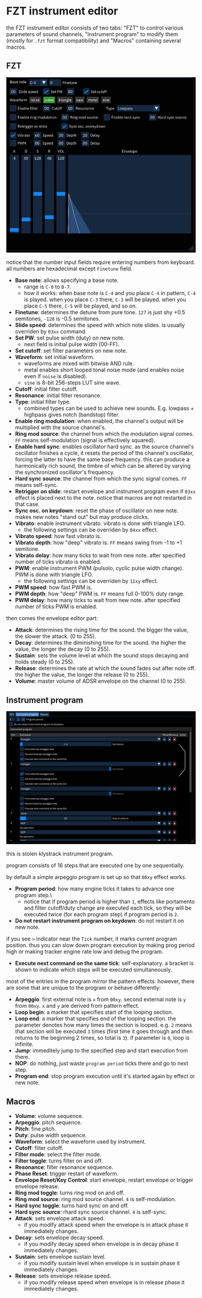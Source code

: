 # FZT instrument editor

the FZT instrument editor consists of two tabs: "FZT" to control various parameters of sound channels, "Instrument program" to modify them (mostly for `.fzt` format compatibility) and "Macros" containing several macros.

## FZT

![FZT tab](fzt.png)

notice that the number input fields require entering numbers from keyboard. all numbers are hexadecimal except `Finetune` field.

- **Base note**: allows specifying a base note.
  - range is `C-0` to `B-7`.
  - how it works: when base note is `C-4` and you place `C-4` in pattern, `C-4` is played. when you place `C-3` there, `C-3` will be played. when you place `C-5` there, `C-5` will be played, and so on.
- **Finetune**: determines the detune from pure tone. `127` is just shy +0.5 semitones, `-128` is -0.5 semitones.
- **Slide speed**: determines the speed with which note slides. is usually overriden by `03xx` command.
- **Set PW**: set pulse width (duty) on new note.
  - next field is initial pulse width (00-FF).
- **Set cutoff**: set filter parameters on new note.
- **Waveform**: set initial waveform.
  - waveforms are mixed with bitwise AND rule.
  - metal enables short looped tonal noise mode (and enables noise even if `noise` is disabled).
  - `sine` is 8-bit 256-steps LUT sine wave.
- **Cutoff**: initial filter cutoff.
- **Resonance**: initial filter resonance.
- **Type**: initial filter type.
  - combined types can be used to achieve new sounds. E.g. lowpass + highpass gives notch (bandstop) filter.
- **Enable ring modulation**: when enabled, the channel's output will be multiplied with the source channel's.
- **Ring mod source**: the channel from which the modulation signal comes. `FF` means self-modulation (signal is effectively squared).
- **Enable hard sync**: enables oscillator hard sync. as the source channel's oscillator finishes a cycle, it resets the period of the channel's oscillator, forcing the latter to have the same base frequency. this can produce a harmonically rich sound, the timbre of which can be altered by varying the synchronized oscillator's frequency.
- **Hard sync source**: the channel from which the sync signal comes. `FF` means self-sync.
- **Retrigger on slide**: restart envelope and instrument program even if `03xx` effect is placed next to the note. notice that macros are not restarted in that case.
- **Sync osc. on keydown**: reset the phase of oscillator on new note. makes new notes "stand out" but may produce clicks.
- **Vibrato**: enable instrument vibrato. vibrato is done with triangle LFO.
  - the following settings can be overriden by `04xx` effect.
- **Vibrato speed**: how fast vibrato is.
- **Vibrato depth**: how "deep" vibrato is. `FF` means swing from -1 to +1 semitone.
- **Vibrato delay**: how many ticks to wait from new note. after specified number of ticks vibrato is enabled.
- **PWM**: enable instrument PWM (pulsolo, cyclic pulse width change). PWM is done with triangle LFO.
  - the following settings can be overriden by `11xy` effect.
- **PWM speed**: how fast PWM is.
- **PWM depth**: how "deep" PWM is. `FF` means full 0-100% duty range.
- **PWM delay**: how many ticks to wait from new note. after specified number of ticks PWM is enabled.

then comes the envelope editor part:

- **Attack**: determines the rising time for the sound. the bigger the value, the slower the attack. (0 to 255).
- **Decay**: determines the diminishing time for the sound. the higher the value, the longer the decay (0 to 255).
- **Sustain**: sets the volume level at which the sound stops decaying and holds steady (0 to 255).
- **Release**: determines the rate at which the sound fades out after note off. the higher the value, the longer the release (0 to 255).
- **Volume**: master volume of ADSR envelope on the channel (0 to 255).

## Instrument program

![Instrument program tab](fzt-program.png)

this is stolen klystrack instrument program.

program consists of 16 steps that are executed one by one sequentially.

by default a simple arpeggio program is set up so that `00xy` effect works.

- **Program period**: how many engine ticks it takes to advance one program step.\
  - notice that if program period is higher than `1`, effects like portamento and filter cutoff/duty change are executed each tick, so they will be executed twice (for each program step) if program period is `2`.
- **Do not restart instrument program on keydown**: do not restart it on new note.

if you see `>` indicator near the `Tick` number, it marks current program position. thus you can slow down program execution by making prog period high or making tracker engine rate low and debug the program.

- **Execute next command on the same tick**: self-explanatory. a bracket is shown to indicate which steps will be executed simultaneously.

most of the entries in the program mirror the pattern effects. however, there are some that are unique to the program or behave differently:

- **Arpeggio**: first external note is `x` from `00xy`. second external note is `y` from `00xy`. `x` and `y` are derived from pattern effect.
- **Loop begin**: a marker that specifies start of the looping section.
- **Loop end**: a marker that specifies end of the looping section. the parameter denotes how many times the section is looped. e.g. `2` means that section will be executed `3` times (first time it goes through and then returns to the beginning 2 times, so total is `3`). if parameter is `0`, loop is infinite.
- **Jump**: immeditely jump to the specified step and start execution from there.
- **NOP**: do nothing, just waste `program period` ticks there and go to next step.
- **Program end**: stop program execution until it's started again by effect or new note.

## Macros

- **Volume**: volume sequence.
- **Arpeggio**: pitch sequence.
- **Pitch**: fine pitch.
- **Duty**: pulse width sequence.
- **Waveform**: select the waveform used by instrument.
- **Cutoff**: filter cutoff.
- **Filter mode**: select the filter mode.
- **Filter toggle**: turns filter on and off.
- **Resonance**: filter resonance sequence.
- **Phase Reset**: trigger restart of waveform.
- **Envelope Reset/Key Control**: start envelope, restart envelope or trigger envelope release.
- **Ring mod toggle**: turns ring mod on and off.
- **Ring mod source**: ring mod source channel. `4` is self-modulation.
- **Hard sync toggle**: turns hard sync on and off.
- **Hard sync source**: rhard sync source channel. `4` is self-sync.
- **Attack**: sets envelope attack speed.
  - if you modify attack speed when the envelope is in attack phase it immediately changes.
- **Decay**: sets envelope decay speed.
  - if you modify decay speed when envelope is in decay phase it immediately changes.
- **Sustain**: sets envelope sustain level.
  - if you modify sustain level when envelope is in sustain phase it immediately changes.
- **Release**: sets envelope release speed.
  - if you modify release speed when envelope is in release phase it immediately changes.
